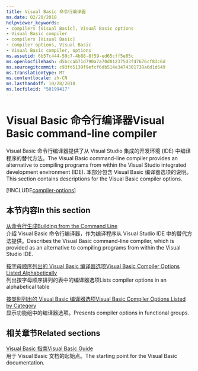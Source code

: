 ```yaml
---
title: Visual Basic 命令行编译器
ms.date: 02/20/2018
helpviewer_keywords:
- compilers [Visual Basic], Visual Basic options
- Visual Basic compiler
- compilers [Visual Basic]
- compiler options, Visual Basic
- Visual Basic compiler, options
ms.assetid: 6b57c444-50c7-4b88-8f59-ed65cff5e05c
ms.openlocfilehash: d5bccab71d790a7a70d012375d3f47676cf83c6d
ms.sourcegitcommit: c93fd5139f9efcf6db514e3474301738a6d1d649
ms.translationtype: MT
ms.contentlocale: zh-CN
ms.lasthandoff: 10/28/2018
ms.locfileid: "50199417"
---
```

# <a name="visual-basic-command-line-compiler"></a><span data-ttu-id="c755c-102">Visual Basic 命令行编译器</span><span class="sxs-lookup"><span data-stu-id="c755c-102">Visual Basic command-line compiler</span></span>

<span data-ttu-id="c755c-103">Visual Basic 命令行编译器提供了从 Visual Studio 集成的开发环境 (IDE) 中编译程序的替代方法。</span><span class="sxs-lookup"><span data-stu-id="c755c-103">The Visual Basic command-line compiler provides an alternative to compiling programs from within the Visual Studio integrated development environment (IDE).</span></span> <span data-ttu-id="c755c-104">本部分包含 Visual Basic 编译器选项的说明。</span><span class="sxs-lookup"><span data-stu-id="c755c-104">This section contains descriptions for the Visual Basic compiler options.</span></span>

[!INCLUDE[compiler-options](~/includes/compiler-options.md)]
  
## <a name="in-this-section"></a><span data-ttu-id="c755c-105">本节内容</span><span class="sxs-lookup"><span data-stu-id="c755c-105">In this section</span></span>

[<span data-ttu-id="c755c-106">从命令行生成</span><span class="sxs-lookup"><span data-stu-id="c755c-106">Building from the Command Line</span></span>](../../../visual-basic/reference/command-line-compiler/building-from-the-command-line.md)  
<span data-ttu-id="c755c-107">介绍 Visual Basic 命令行编译器，作为编译程序从 Visual Studio IDE 中的替代方法提供。</span><span class="sxs-lookup"><span data-stu-id="c755c-107">Describes the Visual Basic command-line compiler, which is provided as an alternative to compiling programs from within the Visual Studio IDE.</span></span>

[<span data-ttu-id="c755c-108">按字母顺序列出的 Visual Basic 编译器选项</span><span class="sxs-lookup"><span data-stu-id="c755c-108">Visual Basic Compiler Options Listed Alphabetically</span></span>](../../../visual-basic/reference/command-line-compiler/compiler-options-listed-alphabetically.md)  
<span data-ttu-id="c755c-109">列出按字母顺序排列的表中的编译器选项</span><span class="sxs-lookup"><span data-stu-id="c755c-109">Lists compiler options in an alphabetical table</span></span>

[<span data-ttu-id="c755c-110">按类别列出的 Visual Basic 编译器选项</span><span class="sxs-lookup"><span data-stu-id="c755c-110">Visual Basic Compiler Options Listed by Category</span></span>](../../../visual-basic/reference/command-line-compiler/compiler-options-listed-by-category.md)  
<span data-ttu-id="c755c-111">显示功能组中的编译器选项。</span><span class="sxs-lookup"><span data-stu-id="c755c-111">Presents compiler options in functional groups.</span></span>
  
## <a name="related-sections"></a><span data-ttu-id="c755c-112">相关章节</span><span class="sxs-lookup"><span data-stu-id="c755c-112">Related sections</span></span>

[<span data-ttu-id="c755c-113">Visual Basic 指南</span><span class="sxs-lookup"><span data-stu-id="c755c-113">Visual Basic Guide</span></span>](../../index.md)  
<span data-ttu-id="c755c-114">用于 Visual Basic 文档的起始点。</span><span class="sxs-lookup"><span data-stu-id="c755c-114">The starting point for the Visual Basic documentation.</span></span>
